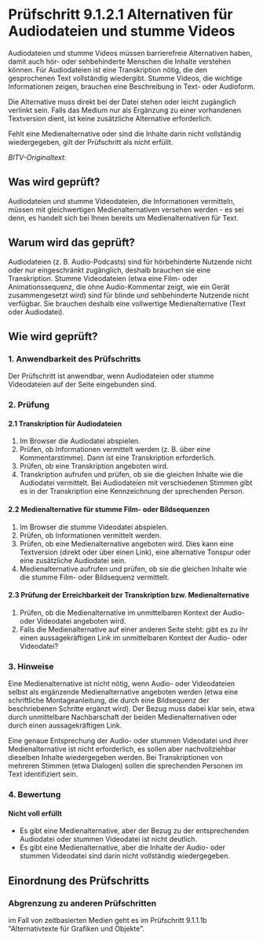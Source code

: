 # Prüfschritt 9.1.2.1 Alternativen für Audiodateien und stumme Videos

Audiodateien und stumme Videos müssen barrierefreie Alternativen haben, damit auch hör- oder sehbehinderte Menschen die Inhalte verstehen können. Für Audiodateien ist eine Transkription nötig, die den gesprochenen Text vollständig wiedergibt. Stumme Videos, die wichtige Informationen zeigen, brauchen eine Beschreibung in Text- oder Audioform.

Die Alternative muss direkt bei der Datei stehen oder leicht zugänglich verlinkt sein. Falls das Medium nur als Ergänzung zu einer vorhandenen Textversion dient, ist keine zusätzliche Alternative erforderlich.

Fehlt eine Medienalternative oder sind die Inhalte darin nicht vollständig wiedergegeben, gilt der Prüfschritt als nicht erfüllt.

_BITV-Originaltext:_

## Was wird geprüft?

Audiodateien und stumme Videodateien, die Informationen vermitteln, müssen mit gleichwertigen Medienalternativen versehen werden - es sei denn, es handelt sich bei Ihnen bereits um Medienalternativen für Text.

## Warum wird das geprüft?

Audiodateien (z. B. Audio-Podcasts) sind für hörbehinderte Nutzende nicht oder nur eingeschränkt zugänglich, deshalb brauchen sie eine Transkription. Stumme Videodateien (etwa eine Film- oder Animationssequenz, die ohne Audio-Kommentar zeigt, wie ein Gerät zusammengesetzt wird) sind für blinde und sehbehinderte Nutzende nicht verfügbar. Sie brauchen deshalb eine vollwertige Medienalternative (Text oder Audiodatei).

## Wie wird geprüft?

### 1\. Anwendbarkeit des Prüfschritts

Der Prüfschritt ist anwendbar, wenn Audiodateien oder stumme Videodateien auf der Seite eingebunden sind.

### 2\. Prüfung

#### 2.1 Transkription für Audiodateien

1.  Im Browser die Audiodatei abspielen.
2.  Prüfen, ob Informationen vermittelt werden (z. B. über eine Kommentarstimme). Dann ist eine Transkription erforderlich.
3.  Prüfen, ob eine Transkription angeboten wird.
4.  Transkription aufrufen und prüfen, ob sie die gleichen Inhalte wie die Audiodatei vermittelt. Bei Audiodateien mit verschiedenen Stimmen gibt es in der Transkription eine Kennzeichnung der sprechenden Person.

#### 2.2 Medienalternative für stumme Film- oder Bildsequenzen

1.  Im Browser die stumme Videodatei abspielen.
2.  Prüfen, ob Informationen vermittelt werden.
3.  Prüfen, ob eine Medienalternative angeboten wird. Dies kann eine Textversion (direkt oder über einen Link), eine alternative Tonspur oder eine zusätzliche Audiodatei sein.
4.  Medienalternative aufrufen und prüfen, ob sie die gleichen Inhalte wie die stumme Film- oder Bildsequenz vermittelt.

#### 2.3 Prüfung der Erreichbarkeit der Transkription bzw. Medienalternative

1.  Prüfen, ob die Medienalternative im unmittelbaren Kontext der Audio- oder Videodatei angeboten wird.
2.  Falls die Medienalternative auf einer anderen Seite steht: gibt es zu ihr einen aussagekräftigen Link im unmittelbaren Kontext der Audio- oder Videodatei?

### 3\. Hinweise

Eine Medienalternative ist nicht nötig, wenn Audio- oder Videodateien selbst als ergänzende Medienalternative angeboten werden (etwa eine schriftliche Montageanleitung, die durch eine Bildsequenz der beschriebenen Schritte ergänzt wird). Der Bezug muss dabei klar sein, etwa durch unmittelbare Nachbarschaft der beiden Medienalternativen oder durch einen aussagekräftigen Link.

Eine genaue Entsprechung der Audio- oder stummen Videodatei und ihrer Medienalternative ist nicht erforderlich, es sollen aber nachvollziehbar dieselben Inhalte wiedergegeben werden. Bei Transkriptionen von mehreren Stimmen (etwa Dialogen) sollen die sprechenden Personen im Text identifiziert sein.

### 4\. Bewertung

#### Nicht voll erfüllt

-   Es gibt eine Medienalternative, aber der Bezug zu der entsprechenden Audiodatei oder stummen Videodatei ist nicht deutlich.
-   Es gibt eine Medienalternative, aber die Inhalte der Audio- oder stummen Videodatei sind darin nicht vollständig wiedergegeben.

## Einordnung des Prüfschritts

### Abgrenzung zu anderen Prüfschritten

im Fall von zeitbasierten Medien geht es im Prüfschritt 9.1.1.1b "Alternativtexte für Grafiken und Objekte".
